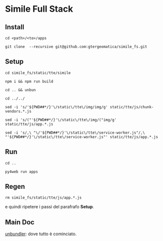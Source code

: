 # Simile Full Stack

## Install

`cd <path>/<to>/apps`

`git clone  --recursive git@github.com:gtergeomatica/simile_fs.git`

## Setup

`cd simile_fs/static/tte/simile`

`npm i && npm run build`

`cd .. && unbun`

`cd ../../`

`sed -i 's/'${PWD##*/}'\/static\/tte\/img/img/g' static/tte/js/chunk-vendors.*.js`

`sed -i 's/("'${PWD##*/}'\/static\/tte\/img/("img/g' static/tte/js/app.*.js`

`sed -i 's/,\ "\/'${PWD##*/}'\/static\/tte\/service-worker.js"/,\ "'${PWD##*/}'\/static\/tte\/service-worker.js"' static/tte/js/app.*.js`

## Run

`cd ..`

`py4web run apps`

## Regen

`rm simile_fs/static/tte/js/app.*.js`

e quindi ripetere i passi del parafrafo **Setup**.

## Main Doc

[unbundler](https://github.com/ali96343/unbundler): dove tutto è cominciato.
